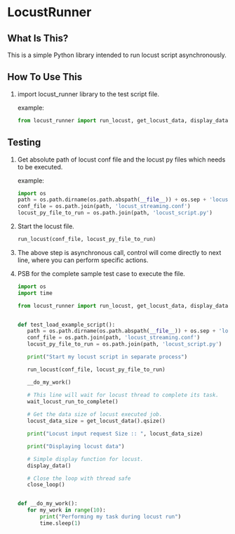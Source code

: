 LocustRunner
==============================

What Is This?
-------------

This is a simple Python library intended to run locust script asynchronously.


How To Use This
---------------

1. import locust_runner library to the test script file.

    example:
    ```python
   from locust_runner import run_locust, get_locust_data, display_data, close_loop, wait_locust_run_to_complete 
   ```

Testing
-------
1. Get absolute path of locust conf file and the locust py files which needs to be executed.
    
    example:
    ```python
   import os
   path = os.path.dirname(os.path.abspath(__file__)) + os.sep + 'locust_script'
   conf_file = os.path.join(path, 'locust_streaming.conf')
   locust_py_file_to_run = os.path.join(path, 'locust_script.py') 
   ```
2. Start the locust file.
     ```python
   run_locust(conf_file, locust_py_file_to_run) 
   ```
3. The above step is asynchronous call, control will come directly to next line, where you can perform specific actions.

4. PSB for the complete sample test case to execute the file.

    ```python
   import os
   import time

   from locust_runner import run_locust, get_locust_data, display_data, close_loop, wait_locust_run_to_complete


   def test_load_example_script():
       path = os.path.dirname(os.path.abspath(__file__)) + os.sep + 'locust_script'
       conf_file = os.path.join(path, 'locust_streaming.conf')
       locust_py_file_to_run = os.path.join(path, 'locust_script.py')
    
       print("Start my locust script in separate process")
    
       run_locust(conf_file, locust_py_file_to_run)
    
       __do_my_work()
    
       # This line will wait for locust thread to complete its task.
       wait_locust_run_to_complete()
       
       # Get the data size of locust executed job.
       locust_data_size = get_locust_data().qsize()
    
       print("Locust input request Size :: ", locust_data_size)
    
       print("Displaying locust data")
    
       # Simple display function for locust.
       display_data()
    
       # Close the loop with thread safe
       close_loop()


   def __do_my_work():
       for my_work in range(10):
           print("Performing my task during locust run")
           time.sleep(1)
   ```


